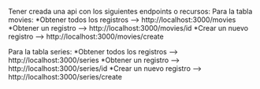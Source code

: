 Tener creada una api con los siguientes endpoints o recursos:
Para la tabla movies:
*Obtener todos los registros --> http://localhost:3000/movies
*Obtener un registro --> http://localhost:3000/movies/id
*Crear un nuevo registro --> http://localhost:3000/movies/create

Para la tabla series:
*Obtener todos los registros --> http://localhost:3000/series
*Obtener un registro --> http://localhost:3000/series/id
*Crear un nuevo registro --> http://localhost:3000/series/create
